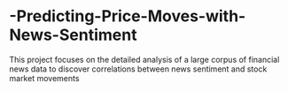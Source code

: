 # -Predicting-Price-Moves-with-News-Sentiment
This project focuses on the detailed analysis of a large corpus of financial news data to discover correlations between news sentiment and stock market movements
